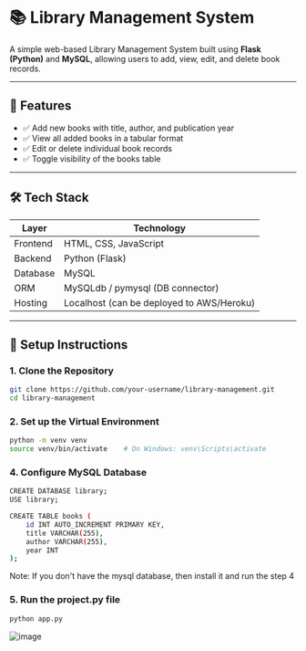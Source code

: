 # 📚 Library Management System

A simple web-based Library Management System built using **Flask (Python)** and **MySQL**, allowing users to add, view, edit, and delete book records.

---

## 🚀 Features

- ✅ Add new books with title, author, and publication year
- ✅ View all added books in a tabular format
- ✅ Edit or delete individual book records
- ✅ Toggle visibility of the books table 

---

## 🛠 Tech Stack

| Layer     | Technology          |
|-----------|---------------------|
| Frontend  | HTML, CSS, JavaScript |
| Backend   | Python (Flask)       |
| Database  | MySQL                |
| ORM       | MySQLdb / pymysql (DB connector) |
| Hosting   | Localhost (can be deployed to AWS/Heroku) |

---

## 🔧 Setup Instructions

### 1. Clone the Repository

```bash
git clone https://github.com/your-username/library-management.git
cd library-management
```
### 2. Set up the Virtual Environment
```bash
python -m venv venv
source venv/bin/activate    # On Windows: venv\Scripts\activate
```
### 4. Configure MySQL Database
```bash
CREATE DATABASE library;
USE library;

CREATE TABLE books (
    id INT AUTO_INCREMENT PRIMARY KEY,
    title VARCHAR(255),
    author VARCHAR(255),
    year INT
);
```
Note: If you don't have the mysql database, then install it and run the step 4

### 5. Run the project.py file
```bash
python app.py
```

![image](https://github.com/user-attachments/assets/cb440636-a8f5-496c-a3da-d2ae8bbf6c9d)


